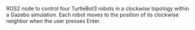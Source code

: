 ROS2 node to control four TurtleBot3 robots in a clockwise topology within a Gazebo simulation. Each robot moves to the position of its clockwise neighbor when the user presses Enter.
